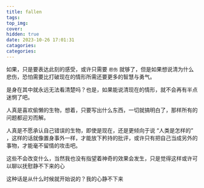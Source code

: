 ```yaml
---
title: fallen
tags:
top_img: 
cover: 
hidden: true
date: 2023-10-26 17:01:31
catagories:
categories:
---
```


<!-- <meting-js
    server="netease"
    type="song"
    autoplay="true"
    id="18126594">
</meting-js> -->

如果，只是要表达此刻的感受，或许只需要 `悲伤` 就够了，但是如果想说清为什么悲伤，恐怕需要比打破现在的情形所需还要更多的智慧与勇气。

是身在其中就永远无法看清楚吗？也是，如果能说清现在的情形，就不会再有半点迷惘了吧。

人真是喜欢偷懒的生物，想着，只要写出什么东西，一切就搞明白了，那样所有的问题都迎刃而解。

人真是不愿承认自己错误的生物，即使是现在，还是更倾向于说 “人类是怎样的” ，这样的话就像置身事外一样，才能放下矜持的批评，或许只有把自己当成另外的事物，才能毫不留情的攻击吧。

这些不会改变什么，当然我也没有指望着神奇的效果会发生，只是觉得这样或许可以聊以抚慰静不下来的心

这种话是从什么时候就开始说的？我的心静不下来
